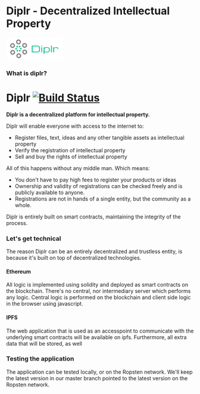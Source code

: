 Diplr - Decentralized Intellectual Property
===

![Logo](src/images/logo.png)
### What is diplr? 

# Diplr [![Build Status](https://travis-ci.org/diplr/diplr.svg?branch=master)](https://travis-ci.org/diplr/diplr)

**Diplr is a decentralized platform for intellectual property.**

Diplr will enable everyone with access to the internet to:

- Register files, text, ideas and any other tangible assets as intellectual property
- Verify the registration of intellectual property
- Sell and buy the rights of intellectual property

All of this happens without any middle man. Which means:

- You don't have to pay high fees to register your products or ideas
- Ownership and validity of registrations can be checked freely and is publicly available to anyone.
- Registrations are not in hands of a single entity, but the community as a whole.

Diplr is entirely built on smart contracts, maintaining the integrity of the process.

### Let's get technical

The reason Diplr can be an entirely decentralized and trustless entity, is because it's built on top of decentralized technologies.

#### Ethereum

All logic is implemented using solidity and deployed as smart contracts on the blockchain. There's no central, nor intermediary server which performs any logic. Central logic is performed on the blockchain and client side logic in the browser using javascript. 

#### IPFS

The web application that is used as an accesspoint to communicate with the underlying smart contracts will be available on ipfs. Furthermore, all extra data that will be stored, as well 

### Testing the application

The application can be tested locally, or on the Ropsten network. We'll keep the latest version in our master branch pointed to the latest version on the Ropsten network.